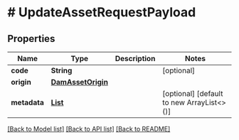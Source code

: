# # UpdateAssetRequestPayload


## Properties 


Name | Type | Description | Notes
------------ | ------------- | ------------- | -------------
**code**| **String** |   | [optional]
**origin**| [**DamAssetOrigin**](DamAssetOrigin.md) |   |
**metadata**| [**List<AssetMetadata>**](AssetMetadata.md) |   | [optional] [default to new ArrayList<>()]


[[Back to Model list]](../../README.md#models) [[Back to API list]](../../README.md#endpoints) [[Back to README]](../../README.md)

